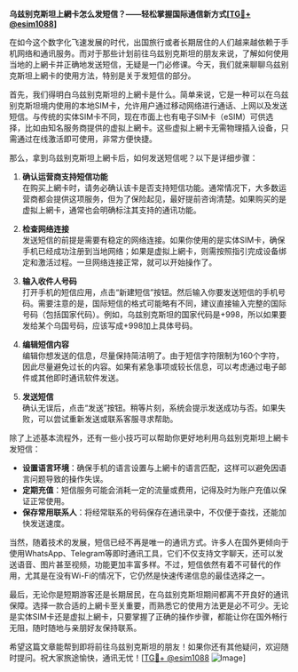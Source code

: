 **乌兹别克斯坦上網卡怎么发短信？——轻松掌握国际通信新方式[[TG💪+ @esim1088](https://t.me/s/esim1088)]**

在如今这个数字化飞速发展的时代，出国旅行或者长期居住的人们越来越依赖于手机网络和通讯服务。而对于那些计划前往乌兹别克斯坦的朋友来说，了解如何使用当地的上網卡并正确地发送短信，无疑是一门必修课。今天，我们就来聊聊乌兹别克斯坦上網卡的使用方法，特别是关于发短信的部分。

首先，我们得明白乌兹别克斯坦的上網卡是什么。简单来说，它是一种可以在乌兹别克斯坦境内使用的本地SIM卡，允许用户通过移动网络进行通话、上网以及发送短信。与传统的实体SIM卡不同，现在市面上也有电子SIM卡（eSIM）可供选择，比如由知名服务商提供的虚拟上網卡。这些虚拟上網卡无需物理插入设备，只需通过在线激活即可使用，非常方便快捷。

那么，拿到乌兹别克斯坦上網卡后，如何发送短信呢？以下是详细步骤：

1. **确认运营商支持短信功能**  
   在购买上網卡时，请务必确认该卡是否支持短信功能。通常情况下，大多数运营商都会提供这项服务，但为了保险起见，最好提前咨询清楚。如果购买的是虚拟上網卡，通常也会明确标注其支持的通讯功能。

2. **检查网络连接**  
   发送短信的前提是需要有稳定的网络连接。如果你使用的是实体SIM卡，确保手机已经成功注册到当地网络；如果是虚拟上網卡，则需按照指引完成设备绑定和激活过程。一旦网络连接正常，就可以开始操作了。

3. **输入收件人号码**  
   打开手机的短信应用，点击“新建短信”按钮。然后输入你要发送短信的手机号码。需要注意的是，国际短信的格式可能略有不同，建议直接输入完整的国际号码（包括国家代码）。例如，乌兹别克斯坦的国家代码是+998，所以如果要发给某个乌国号码，应该写成+998加上具体号码。

4. **编辑短信内容**  
   编辑你想发送的信息，尽量保持简洁明了。由于短信字符限制为160个字符，因此尽量避免过长的内容。如果有紧急事项或较长信息，可以考虑通过电子邮件或其他即时通讯软件发送。

5. **发送短信**  
   确认无误后，点击“发送”按钮。稍等片刻，系统会提示发送成功与否。如果失败，可以尝试重新发送或联系客服寻求帮助。

除了上述基本流程外，还有一些小技巧可以帮助你更好地利用乌兹别克斯坦上網卡发短信：

- **设置语言环境**：确保手机的语言设置与上網卡的语言匹配，这样可以避免因语言问题导致的操作失误。
- **定期充值**：短信服务可能会消耗一定的流量或费用，记得及时为账户充值以保证正常使用。
- **保存常用联系人**：将经常联系的号码保存在通讯录中，不仅便于查找，还能加快发送速度。

当然，随着技术的发展，短信已经不再是唯一的通讯方式。许多人在国外更倾向于使用WhatsApp、Telegram等即时通讯工具，它们不仅支持文字聊天，还可以发送语音、图片甚至视频，功能更加丰富多样。不过，短信依然有着不可替代的作用，尤其是在没有Wi-Fi的情况下，它仍然是快速传递信息的最佳选择之一。

最后，无论你是短期游客还是长期居民，在乌兹别克斯坦期间都离不开良好的通讯保障。选择一款合适的上網卡至关重要，而熟悉它的使用方法更是必不可少。无论是实体SIM卡还是虚拟上網卡，只要掌握了正确的操作步骤，都能让你在国外畅行无阻，随时随地与亲朋好友保持联系。

希望这篇文章能帮到即将前往乌兹别克斯坦的朋友！如果你还有其他疑问，欢迎随时提问。祝大家旅途愉快，通讯无忧！[[TG💪+ @esim1088](https://t.me/s/esim1088) ![Image](https://i.postimg.cc/4NQfJmqS/Snipaste-2025-05-13-00-14-12.png)]